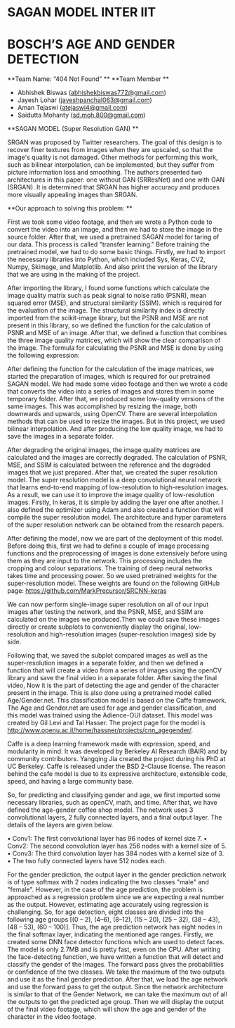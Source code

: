 # SAGAN MODEL INTER IIT
# BOSCH’S AGE AND GENDER DETECTION

**Team Name: “404 Not Found” **
**Team Member **
 - Abhishek Biswas (abhishekbiswas772@gmail.com)
 - Jayesh Lohar (jayeshpanchal063@gmail.com)
 - Aman Tejaswi (atejaswi4@gmail.com)
 - Saidutta Mohanty (sd.moh.800@gmail.com)

**SAGAN MODEL (Super Resolution GAN) **

SRGAN was proposed by Twitter researchers. The goal of this design is to recover finer textures from images when they are upscaled, so that the image's quality is not damaged. Other methods for performing this work, such as bilinear interpolation, can be implemented, but they suffer from picture information loss and smoothing. The authors presented two architectures in this paper: one without GAN (SRResNet) and one with GAN (SRGAN). It is determined that SRGAN has higher accuracy and produces more visually appealing images than SRGAN.

**Our approach to solving this problem: **

First we took some video footage, and then we wrote a Python code to convert the video into an image, and then we had to store the image in the source folder. After that, we used a pretrained SAGAN model for taring of our data. This process is called "transfer learning."
Before training the pretrained model, we had to do some basic things. Firstly, we had to import the necessary libraries into Python, which included Sys, Keras, CV2, Numpy, Skimage, and Matplotlib. And also print the version of the library that we are using in the making of the project.

After importing the library, I found some functions which calculate the image quality matrix such as peak signal to noise ratio (PSNR), mean squared error (MSE), and structural similarity (SSIM). which is required for the evaluation of the image. The structural similarity index is directly imported from the scikit-image library, but the PSNR and MSE are not present in this library, so we defined the function for the calculation of PSNR and MSE of an image. After that, we defined a function that combines the three image quality matrices, which will show the clear comparison of the image. The formula for calculating the PSNR and MSE is done by using the following expression:

After defining the function for the calculation of the image matrices, we started the preparation of images, which is required for our pretrained SAGAN model. We had made some video footage and then we wrote a code that converts the video into a series of images and stores them in some temporary folder. After that, we produced some low-quality versions of the same images. This was accomplished by resizing the image, both downwards and upwards, using OpenCV. There are several interpolation methods that can be used to resize the images. But in this project, we used bilinear interpolation. And after producing the low quality image, we had to save the images in a separate folder.

After degrading the original images, the image quality matrices are calculated and the images are correctly degraded. The calculation of PSNR, MSE, and SSIM is calculated between the reference and the degraded images that we just prepared. After that, we created the super resolution model. The super resolution model is a deep convolutional neural network that learns end-to-end mapping of low-resolution to high-resolution images. As a result, we can use it to improve the image quality of low-resolution images. Firstly, In keras, it is simple by adding the layer one after another. I also defined the optimizer using Adam and also created a function that will compile the super resolution model. The architecture and hyper parameters of the super resolution network can be obtained from the research papers.

After defining the model, now we are part of the deployment of this model. Before doing this, first we had to define a couple of image processing functions and the preprocessing of images is done extensively before using them as they are input to the network. This processing includes the cropping and colour separations. The training of deep neural networks takes time and processing power. So we used pretrained weights for the super-resolution model. These weights are found on the following GitHub page: https://github.com/MarkPrecursor/SRCNN-keras

We can now perform single-image super resolution on all of our input images after testing the network, and the PSNR, MSE, and SSIM are calculated on the images we produced.Then we could save these images directly or create subplots to conveniently display the original, low-resolution and high-resolution images (super-resolution images) side by side.

Following that, we saved the subplot compared images as well as the super-resolution images in a separate folder, and then we defined a function that will create a video from a series of images using the openCV library and save the final video in a separate folder.
After saving the final video, Now it is the part of detecting the age and gender of the character present in the image. This is also done using a pretrained model called Age/Gender.net. This classification model is based on the Caffe framework. The Age and Gender.net are used for age and gender classification, and this model was trained using the Adience-OUI dataset. This model was created by Gil Levi and Tal Hasser. The project page for the model is http://www.openu.ac.il/home/hassner/projects/cnn_agegender/.

Caffe is a deep learning framework made with expression, speed, and modularity in mind. It was developed by Berkeley AI Research (BAIR) and by community contributors. Yangqing Jia created the project during his PhD at UC Berkeley. Caffe is released under the BSD 2-Clause license. The reason behind the cafe model is due to its expressive architecture, extensible code, speed, and having a large community base.

So, for predicting and classifying gender and age, we first imported some necessary libraries, such as openCV, math, and time. After that, we have defined the age-gender coffee shop model. The network uses 3 convolutional layers, 2 fully connected layers, and a final output layer. The details of the layers are given below.

•	 Conv1: The first convolutional layer has 96 nodes of kernel size 7.
•	Conv2: The second convolution layer has 256 nodes with a kernel size of 5.
•	Conv3: The third convolution layer has 384 nodes with a kernel size of 3.
•	The two fully connected layers have 512 nodes each.

For the gender prediction, the output layer in the gender prediction network is of type softmax with 2 nodes indicating the two classes "male" and "female". However, in the case of the age prediction, the problem is approached as a regression problem since we are expecting a real number as the output. However, estimating age accurately using regression is challenging. So, for age detection, eight classes are divided into the following age groups [(0 – 2), (4–6), (8–12), (15 – 20), (25 – 32), (38 – 43), (48 – 53), (60 – 100)]. Thus, the age prediction network has eight nodes in the final softmax layer, indicating the mentioned age ranges.
Firstly, we created some DNN face detector functions which are used to detect faces. The model is only 2.7MB and is pretty fast, even on the CPU. After writing the face-detecting function, we have written a function that will detect and classify the gender of the images. The forward pass gives the probabilities or confidence of the two classes. We take the maximum of the two outputs and use it as the final gender prediction. After that, we load the age network and use the forward pass to get the output. Since the network architecture is similar to that of the Gender Network, we can take the maximum out of all the outputs to get the predicted age group. Then we will display the output of the final video footage, which will show the age and gender of the character in the video footage.


